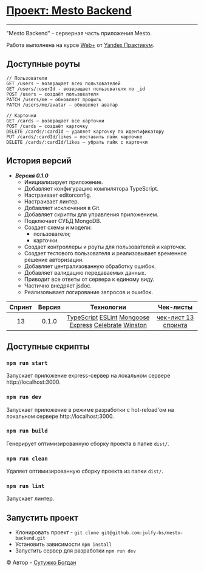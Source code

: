 # [Проект: Mesto Backend](<https://github.com/julfy-bs/mesto-project>)

***
"Mesto Backend" - cерверная часть приложения Mesto.

Работа выполнена на курсе [Web+][yandex-practicum-web-plus] от [Yandex Практикум][yandex-practicum-url].

## Доступные роуты

```
// Пользователи
GET /users — возвращает всех пользователей
GET /users/:userId - возвращает пользователя по _id
POST /users — создаёт пользователя 
PATCH /users/me — обновляет профиль
PATCH /users/me/avatar — обновляет аватар

// Карточки
GET /cards — возвращает все карточки
POST /cards — создаёт карточку
DELETE /cards/:cardId — удаляет карточку по идентификатору 
PUT /cards/:cardId/likes — поставить лайк карточке
DELETE /cards/:cardId/likes — убрать лайк с карточки 
```

## История версий

- ***Версия 0.1.0***
  - Инициализирует приложение.
  - Добавляет конфигурацию компилятора TypeScript.
  - Настраивает editorconfig.
  - Настраивает линтер.
  - Добавляет исключения в Git.
  - Добавляет скрипты для управления приложением.
  - Подключает СУБД MongoDB.
  - Создает схемы и модели:
    - пользователя;
    - карточки.
  - Создает контроллеры и роуты для пользователей и карточек.
  - Создает тестового пользователя и реализовывает временное решение авторизации.
  - Добавляет централизованную обработку ошибок.
  - Добавляет валидацию передаваемых данных.
  - Приводит все ответы от сервера к единому виду.
  - Частично внедряет jsdoc.
  - Реализовывает логирование запросов и ошибок.

| Спринт | Версия |                                                                    Технологии                                                                     |                 Чек-листы                  |
|:------:|:------:|:-------------------------------------------------------------------------------------------------------------------------------------------------:|:------------------------------------------:|
|   13   | 0.1.0  | [TypeScript][tech-ts] [ESLint][tech-eslint] [Mongoose][tech-mongoose] [Express][tech-express] [Celebrate][tech-celebrate] [Winston][tech-winston] | [чек-лист 13 спринта][project-checklist-1] |

## Доступные скрипты

### `npm run start`

Запускает приложение express-сервер на локальном сервере http://localhost:3000.

### `npm run dev`

Запускает приложение в режиме разработки с hot-reload'ом на локальном сервере http://localhost:3000.

### `npm run build`

Генерирует оптимизированную сборку проекта в папке `dist/`.

### `npm run clean`

Удаляет оптимизированную сборку проекта из папки `dist/`.

### `npm run lint`

Запускает линтер.

## Запустить проект

- Клонировать проект - `git clone git@github.com:julfy-bs/mesto-backend.git`
- Установить зависимости `npm install`
- Запустить сервер для разработки `npm run dev`

&copy; Автор - [Сутужко Богдан][author-github]

[//]: # 'Общие переменные для проектов Yandex'

[yandex-practicum-web-plus]: https://practicum.yandex.ru/promo/long-courses/web

[yandex-practicum-url]: https://practicum.yandex.ru/

[//]: # 'Общие переменные автора'

[author-github]: https://github.com/julfy-bs

[//]: # 'Переменные приложения'

[project-checklist-1]: https://code.s3.yandex.net/web-plus/checklists/checklist_pdf/checklist_20.pdf

[project-checklist-2]: https://code.s3.yandex.net/web-plus/checklists/checklist_pdf/checklist_21.pdf

[//]: # 'Переменные используемых технологий'

[tech-ts]: https://www.typescriptlang.org/

[tech-mongoose]: https://mongoosejs.com/

[tech-express]: https://expressjs.com/

[tech-winston]: https://github.com/bithavoc/express-winston

[tech-celebrate]: https://github.com/arb/celebrate

[tech-eslint]: https://eslint.org/

